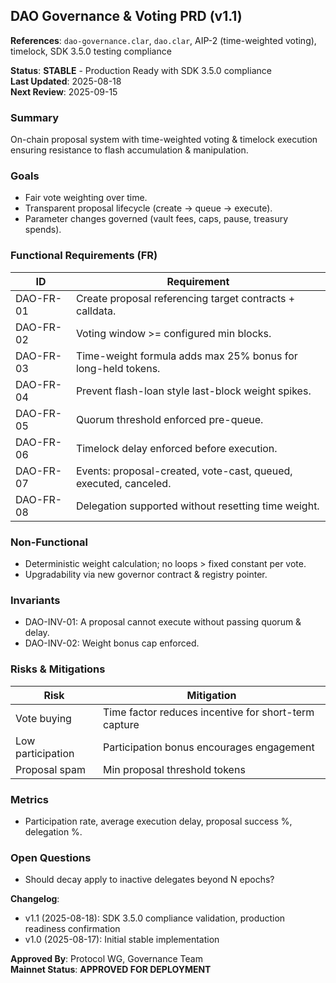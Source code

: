 ## DAO Governance & Voting PRD (v1.1)

**References**: `dao-governance.clar`, `dao.clar`, AIP-2 (time-weighted voting), timelock, SDK 3.5.0 testing compliance

**Status**: **STABLE** - Production Ready with SDK 3.5.0 compliance  
**Last Updated**: 2025-08-18  
**Next Review**: 2025-09-15

### Summary

On-chain proposal system with time-weighted voting & timelock execution ensuring resistance to flash accumulation & manipulation.

### Goals

- Fair vote weighting over time.  
- Transparent proposal lifecycle (create → queue → execute).  
- Parameter changes governed (vault fees, caps, pause, treasury spends).

### Functional Requirements (FR)

| ID | Requirement |
|----|-------------|
| DAO-FR-01 | Create proposal referencing target contracts + calldata. |
| DAO-FR-02 | Voting window >= configured min blocks. |
| DAO-FR-03 | Time-weight formula adds max 25% bonus for long-held tokens. |
| DAO-FR-04 | Prevent flash-loan style last-block weight spikes. |
| DAO-FR-05 | Quorum threshold enforced pre-queue. |
| DAO-FR-06 | Timelock delay enforced before execution. |
| DAO-FR-07 | Events: proposal-created, vote-cast, queued, executed, canceled. |
| DAO-FR-08 | Delegation supported without resetting time weight. |

### Non-Functional

- Deterministic weight calculation; no loops > fixed constant per vote.  
- Upgradability via new governor contract & registry pointer.

### Invariants

- DAO-INV-01: A proposal cannot execute without passing quorum & delay.  
- DAO-INV-02: Weight bonus cap enforced.

### Risks & Mitigations

| Risk | Mitigation |
|------|------------|
| Vote buying | Time factor reduces incentive for short-term capture |
| Low participation | Participation bonus encourages engagement |
| Proposal spam | Min proposal threshold tokens |

### Metrics

- Participation rate, average execution delay, proposal success %, delegation %.

### Open Questions

- Should decay apply to inactive delegates beyond N epochs?

**Changelog**: 
- v1.1 (2025-08-18): SDK 3.5.0 compliance validation, production readiness confirmation  
- v1.0 (2025-08-17): Initial stable implementation

**Approved By**: Protocol WG, Governance Team  
**Mainnet Status**: **APPROVED FOR DEPLOYMENT**
